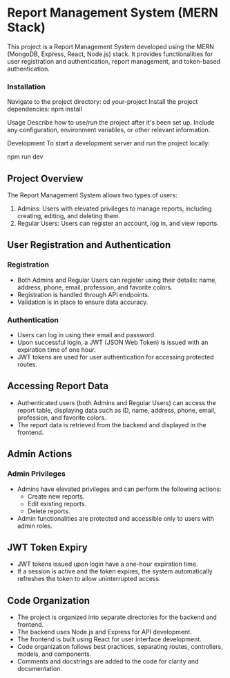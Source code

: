 # Report Management System (MERN Stack)

This project is a Report Management System developed using the MERN (MongoDB, Express, React, Node.js) stack. It provides functionalities for user registration and authentication, report management, and token-based authentication.

### Installation

Navigate to the project directory:
cd your-project
Install the project dependencies: npm install

Usage
Describe how to use/run the project after it's been set up. Include any configuration, environment variables, or other relevant information.

Development
To start a development server and run the project locally:

npm run dev

## Project Overview

The Report Management System allows two types of users:

1. Admins: Users with elevated privileges to manage reports, including creating, editing, and deleting them.
2. Regular Users: Users can register an account, log in, and view reports.

## User Registration and Authentication

### Registration

- Both Admins and Regular Users can register using their details: name, address, phone, email, profession, and favorite colors.
- Registration is handled through API endpoints.
- Validation is in place to ensure data accuracy.

### Authentication

- Users can log in using their email and password.
- Upon successful login, a JWT (JSON Web Token)  is issued with an expiration time of one hour.
- JWT tokens are used for user authentication for accessing protected routes.

## Accessing Report Data

- Authenticated users (both Admins and Regular Users) can access the report table, displaying data such as ID, name, address, phone, email, profession, and favorite colors.
- The report data is retrieved from the backend and displayed in the frontend.

## Admin Actions

### Admin Privileges

- Admins have elevated privileges and can perform the following actions:
  - Create new reports.
  - Edit existing reports.
  - Delete reports.
- Admin functionalities are protected and accessible only to users with admin roles.

## JWT Token Expiry

- JWT tokens issued upon login have a one-hour expiration time.
- If a session is active and the token expires, the system automatically refreshes the token to allow uninterrupted access.

## Code Organization

- The project is organized into separate directories for the backend and frontend.
- The backend uses Node.js and Express for API development.
- The frontend is built using React for user interface development.
- Code organization follows best practices, separating routes, controllers, models, and components.
- Comments and docstrings are added to the code for clarity and documentation.

